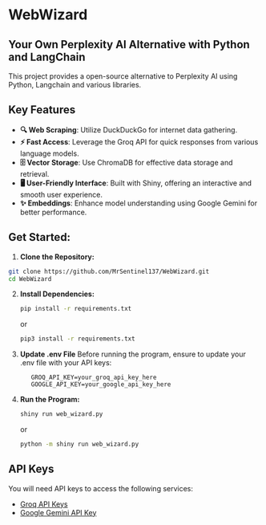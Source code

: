 # WebWizard

## Your Own Perplexity AI Alternative with Python and LangChain
This project provides a open-source alternative to Perplexity AI using Python, Langchain and various libraries.

## Key Features

- **🔍 Web Scraping**: Utilize DuckDuckGo for internet data gathering.
- **⚡ Fast Access**: Leverage the Groq API for quick responses from various language models.
- **🗄️ Vector Storage**: Use ChromaDB for effective data storage and retrieval.
- **🖥️ User-Friendly Interface**: Built with Shiny, offering an interactive and smooth user experience.
- **✨ Embeddings**: Enhance model understanding using Google Gemini for better performance.

## Get Started:
1. **Clone the Repository:**
```bash
git clone https://github.com/MrSentinel137/WebWizard.git
cd WebWizard
```

2. **Install Dependencies:**
    ```bash
    pip install -r requirements.txt
    ```
     or
    
    ```bash
    pip3 install -r requirements.txt
    ```

3. **Update .env File**
     Before running the program, ensure to update your .env file with your API keys:
     ```plaintext
        GROQ_API_KEY=your_groq_api_key_here
        GOOGLE_API_KEY=your_google_api_key_here
     ```

4. **Run the Program:**
    ```bash
    shiny run web_wizard.py
    ```
    or
    ```bash
    python -m shiny run web_wizard.py
    ```

## API Keys

You will need API keys to access the following services:     
- [Groq API Keys](https://console.groq.com/keys)     
- [Google Gemini API Key](https://aistudio.google.com/app/apikey)     
